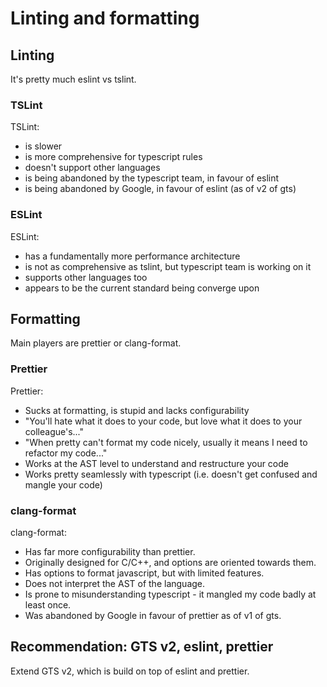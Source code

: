 # Linting and formatting

## Linting

It's pretty much eslint vs tslint.

### TSLint
TSLint:
 - is slower
 - is more comprehensive for typescript rules
 - doesn't support other languages
 - is being abandoned by the typescript team, in favour of eslint
 - is being abandoned by Google, in favour of eslint (as of v2 of gts)

### ESLint
ESLint:
 - has a fundamentally more performance architecture
 - is not as comprehensive as tslint, but typescript team is working on it
 - supports other languages too
 - appears to be the current standard being converge upon

 ## Formatting

 Main players are prettier or clang-format.

 ### Prettier
 Prettier:
  - Sucks at formatting, is stupid and lacks configurability
  - "You'll hate what it does to your code, but love what it does to your colleague's..."
  - "When pretty can't format my code nicely, usually it means I need to refactor my code..."
  - Works at the AST level to understand and restructure your code
  - Works pretty seamlessly with typescript (i.e. doesn't get confused and mangle your code)

  ### clang-format
  clang-format:
   - Has far more configurability than prettier.
   - Originally designed for C/C++, and options are oriented towards them.
   - Has options to format javascript, but with limited features.
   - Does not interpret the AST of the language.
   - Is prone to misunderstanding typescript - it mangled my code badly at least once.
   - Was abandoned by Google in favour of prettier as of v1 of gts.

## Recommendation: GTS v2, eslint, prettier

Extend GTS v2, which is build on top of eslint and prettier.